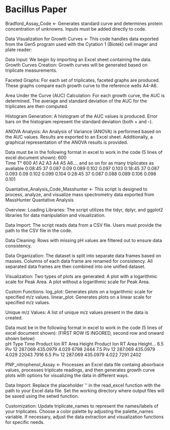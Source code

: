 # Bacillus Paper
 
Bradford_Assay_Code <- Generates standard curve and determines protein concentration of unknowns. Inputs must be added directly to code.

Data Visualization for Growth Curves <- This code handles data exported from the Gen5 program used with the Cytation 1 (Biotek) cell imager and plate reader:

  Data Input:
  We begin by importing an Excel sheet containing the data.
  Growth Curves Creation:
  Growth curves will be generated based on triplicate measurements.
  
  Faceted Graphs:
  For each set of triplicates, faceted graphs are produced.
  These graphs compare each growth curve to the reference wells A4-A6.
  
  Area Under the Curve (AUC) Calculation:
  For each growth curve, the AUC is determined.
  The average and standard deviation of the AUC for the triplicates are then computed.
  
  Histogram Generation:
  A histogram of the AUC values is produced.
  Error bars on the histogram represent the standard deviation (both + and -).
  
  ANOVA Analysis:
  An Analysis of Variance (ANOVA) is performed based on the AUC values.
  Results are exported to an Excel sheet.
  Additionally, a graphical representation of the ANOVA results is provided.

  Data must be in the following format in excel to work in the code (5 lines of excel       document shown):
  600							
  Time	T° 600	A1	A2	A3	A4	A5	A6.... and so on for as many triplicates as avaliable
  0:08:45	37	0.087	0.09	0.089	0.102	0.097	0.103
  0:18:45	37	0.087	0.093	0.09	0.102	0.099	0.104
  0:28:45	37	0.087	0.088	0.089	0.106	0.098	0.101

Quantative_Analysis_Code_Masshunter <- This script is designed to process, analyze, and visualize mass spectrometry data exported from MassHunter Quantative Analysis

  Overview:
  Loading Libraries:
  The script utilizes the tidyr, dplyr, and ggplot2 libraries for data manipulation and       visualization.
  
  Data Import:
  The script reads data from a CSV file. Users must provide the path to the CSV file in the   code.
  
  Data Cleaning:
  Rows with missing pH values are filtered out to ensure data consistency.
  
  Data Organization:
  The dataset is split into separate data frames based on masses.
  Columns of each data frame are renamed for consistency.
  All separated data frames are then combined into one unified dataset.

  Visualization:
  Two types of plots are generated:
  A plot with a logarithmic scale for Peak Area.
  A plot without a logarithmic scale for Peak Area.

  Custom Functions:
  log_plot: Generates plots on a logarithmic scale for specified m/z values.
  linear_plot: Generates plots on a linear scale for specified m/z values.

  Unique m/z Values:
  A list of unique m/z values present in the data is created.
  
  Data must be in the following format in excel to work in the code (5 lines of excel         document shown):
  (FIRST ROW IS INGORED, second row and onward shown below) 		
  pH	Type	Time	Product Ion	RT	Area	Height	Product Ion	RT	Area	Height...
  6.5	Piv	12	287.069				435.0979	4.029	6798	2444
  7.5	Piv	12	287.069				435.0979	4.029	22043	7916
  6.5	Piv	12	287.069				435.0979	4.022	7291	2402
  
PNP_nitrophenol_Assay <- Processes an Excel data file containg absorbace values, processes   triplicate readings, and then generates growth curve plots with options for visualizing the  data in different ways.

  Data Import:
  Replace the placeholder '' in the read_excel function with the path to your Excel data      file.
  Set the working directory where output files will be saved using the setwd function.
  
  Customization:
  Update triplicate_names to represent the names/labels of your triplicates.
  Choose a color palette by adjusting the palette_names variable.
  If necessary, adjust the data extraction and visualization functions for specific needs.